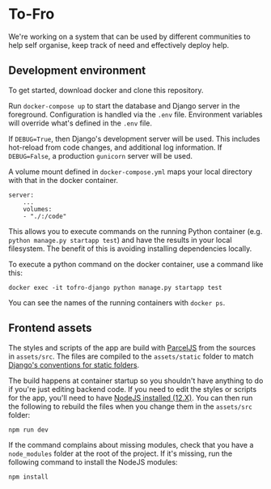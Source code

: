 # To-Fro

We're working on a system that can be used by different communities to help self organise, keep track of need and effectively deploy help.

## Development environment

To get started, download docker and clone this repository.

Run `docker-compose up` to start the database and Django server in the foreground. Configuration is handled via the `.env` file. Environment variables will override what's defined in the `.env` file.

If `DEBUG=True`, then Django's development server will be used. This includes hot-reload from code changes, and additional log information. If `DEBUG=False`, a production `gunicorn` server will be used.

A volume mount defined in `docker-compose.yml` maps your local directory with that in the docker container.

    server:
        ...
        volumes:
        - "./:/code"

This allows you to execute commands on the running Python container (e.g. `python manage.py startapp test`) and have the results in your local filesystem. The benefit of this is avoiding installing dependencies locally.

To execute a python command on the docker container, use a command like this:

    docker exec -it tofro-django python manage.py startapp test

You can see the names of the running containers with `docker ps`.

## Frontend assets

The styles and scripts of the app are build with [ParcelJS](https://parceljs.org/) from the sources in `assets/src`. The files are compiled to the `assets/static` folder to match [Django's conventions for static folders](https://docs.djangoproject.com/en/3.0/howto/static-files/#configuring-static-files).

The build happens at container startup so you shouldn't have anything to do if you're just editing backend code. If you need to edit the styles or scripts for the app, you'll need to have [NodeJS installed (12.X)](https://nodejs.org/en/).
You can then run the following to rebuild the files when you change them in the `assets/src` folder:

    npm run dev

If the command complains about missing modules, check that you have a `node_modules` folder at the root of the project. If it's missing, run the following command to install the NodeJS modules:

    npm install